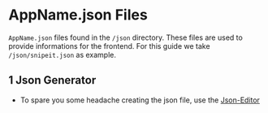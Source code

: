 # **AppName<span></span>.json Files**
 `AppName.json` files found in the `/json` directory. These files are used to provide informations for the frontend. For this guide we take `/json/snipeit.json` as example.

 ## 1 **Json Generator**
 - To spare you some headache creating the json file, use the [Json-Editor](https://community-scripts.github.io/ProxmoxVE/json-editor)